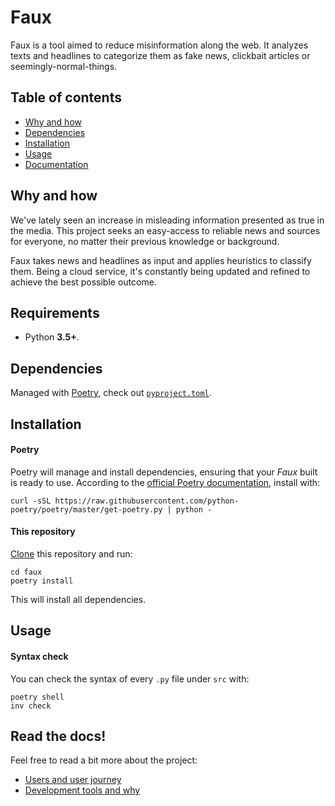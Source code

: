 # Faux

Faux is a tool aimed to reduce misinformation along the web. It analyzes 
texts and headlines to categorize them as fake news, clickbait articles 
or seemingly-normal-things. 

## Table of contents

- [Why and how](https://github.com/arguellesm/faux#why-and-how)
- [Dependencies](https://github.com/arguellesm/faux#dependencies)
- [Installation](https://github.com/arguellesm/faux#installation)
- [Usage](https://github.com/arguellesm/faux#usage)
- [Documentation](https://github.com/arguellesm/faux#read-the-docs)

## Why and how

We've lately seen an increase in misleading information presented 
as true in the media. This project seeks an easy-access to 
reliable news and sources for everyone, no matter their previous 
knowledge or background.

Faux takes news and headlines as input and applies heuristics to 
classify them. Being a cloud service, it's constantly being 
updated and refined to achieve the best possible outcome.

## Requirements

- Python **3.5+**.

## Dependencies

Managed with [Poetry](https://python-poetry.org/), check out [`pyproject.toml`](pyproject.toml).

## Installation

#### Poetry

Poetry will manage and install dependencies, ensuring that your 
_Faux_ built is ready to use. According to the [official Poetry
documentation](https://python-poetry.org/docs/#installation), 
install with:

```
curl -sSL https://raw.githubusercontent.com/python-poetry/poetry/master/get-poetry.py | python -

```

#### This repository

[Clone](https://docs.github.com/en/repositories/creating-and-managing-repositories/cloning-a-repository)
this repository and run:

```
cd faux
poetry install
```

This will install all dependencies.

## Usage

#### Syntax check

You can check the syntax of every `.py` file under `src` with:

```
poetry shell
inv check
```

## Read the docs!

Feel free to read a bit more about the project:

- [Users and user journey](docs/users.md)
- [Development tools and why](docs/dev_tools.md)
